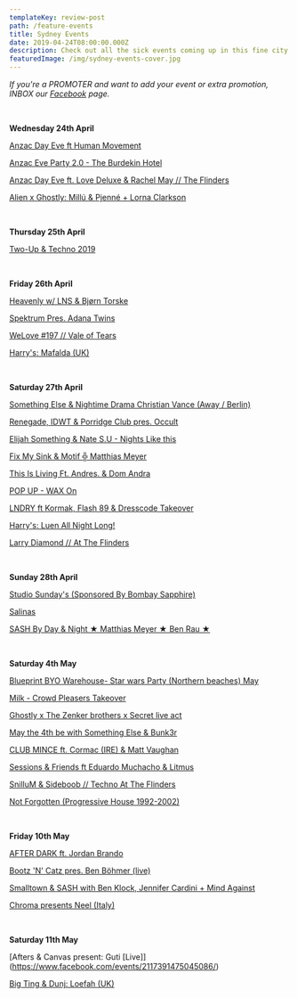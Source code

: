 ```yaml
---
templateKey: review-post
path: /feature-events
title: Sydney Events
date: 2019-04-24T08:00:00.000Z
description: Check out all the sick events coming up in this fine city!
featuredImage: /img/sydney-events-cover.jpg
---
```

_If you're a PROMOTER and want to add your event or extra promotion, INBOX our [Facebook](https://www.facebook.com/ravereviewz) page._

<br>

**Wednesday 24th April**

[Anzac Day Eve ft Human Movement](https://www.facebook.com/events/396992754189876/)

[Anzac Eve Party 2.0 - The Burdekin Hotel
](https://www.facebook.com/events/600675917010922/)

[Anzac Day Eve ft. Love Deluxe & Rachel May // The Flinders](https://www.facebook.com/events/428678971025869/)

[Alien x Ghostly: Millú & Pjenné + Lorna Clarkson](https://www.facebook.com/events/820542058296637/)

<br>

**Thursday 25th April**

[Two-Up & Techno 2019](https://www.facebook.com/events/2038978163061758/)

<br>

**Friday 26th April**

[Heavenly w/ LNS & Bjørn Torske](https://www.facebook.com/events/386301602210872/)

[Spektrum Pres. Adana Twins ](https://www.facebook.com/events/403334387143222/)

[WeLove #197 // Vale of Tears](https://www.facebook.com/events/2033651230264232/)

[Harry's: Mafalda (UK)](https://www.facebook.com/events/367945543798532/)

<br>

**Saturday 27th April**

[Something Else & Nightime Drama Christian Vance (Away / Berlin)](https://www.facebook.com/events/1640841569352097/)

[Renegade, IDWT & Porridge Club pres. Occult](https://www.facebook.com/events/2163228230438626/)

[Elijah Something & Nate S.U - Nights Like this](https://www.facebook.com/events/268171917461007/)

[Fix My Sink & Motif ╬ Matthias Meyer](https://www.facebook.com/events/658534847935975/)

[This Is Living Ft. Andres. & Dom Andra](https://www.facebook.com/events/395514737708140/)

[POP UP - WAX On](https://www.facebook.com/events/345889659366874/)

[LNDRY ft Kormak, Flash 89 & Dresscode Takeover](https://www.facebook.com/events/577658432715688/)

[Harry's: Luen All Night Long!](https://www.facebook.com/events/251359769101655/)

[Larry Diamond // At The Flinders](https://www.facebook.com/events/2201674340083853/)

<br>

**Sunday 28th April**

[Studio Sunday's (Sponsored By Bombay Sapphire)](https://www.facebook.com/events/310389959657954/)

[Salinas](https://www.facebook.com/events/2312647489007110/) 

[SASH By Day & Night ★ Matthias Meyer ★ Ben Rau ★](https://www.facebook.com/events/2091153627848795/)

<br>

**Saturday 4th May**

[Blueprint BYO Warehouse- Star wars Party (Northern beaches) May](https://www.facebook.com/events/324248431611578/)

[Milk - Crowd Pleasers Takeover](https://www.facebook.com/events/310561982948403/)

[Ghostly x The Zenker brothers x Secret live act](https://www.facebook.com/events/2267685496807311/)

[May the 4th be with Something Else & Bunk3r](https://www.facebook.com/events/420222278557118/)

[CLUB MINCE ft. Cormac (IRE) & Matt Vaughan](https://www.facebook.com/events/1185448481613681/)

[Sessions & Friends ft Eduardo Muchacho & Litmus](https://www.facebook.com/events/516218888908415/)

[SnilluM & Sideboob // Techno At The Flinders](https://www.facebook.com/events/368261007101593/)

[Not Forgotten (Progressive House 1992-2002)](https://www.facebook.com/events/443926063045989/)

<br>

**Friday 10th May**

[AFTER DARK ft. Jordan Brando](https://www.facebook.com/events/1965609826883859/)

[Bootz 'N' Catz pres. Ben Böhmer (live)](https://www.facebook.com/events/299887644038111/)

[Smalltown & SASH with Ben Klock, Jennifer Cardini + Mind Against](https://www.facebook.com/events/773886359661274/)

[Chroma presents Neel (Italy)](https://www.facebook.com/events/540150223179352/)

<br>

**Saturday 11th May**

[Afters & Canvas present: Guti \[Live]](https://www.facebook.com/events/2117391475045086/)

[Big Ting & Dunj: Loefah (UK) ](https://www.facebook.com/events/2018701375102306/)
